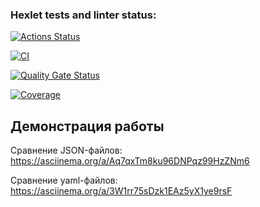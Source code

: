 ### Hexlet tests and linter status:

[![Actions Status](https://github.com/ValeriaZherditskaia/frontend-project-46/actions/workflows/hexlet-check.yml/badge.svg)](https://github.com/ValeriaZherditskaia/frontend-project-46/actions)

[![CI](https://github.com/ValeriaZherditskaia/frontend-project-46/actions/workflows/ci.yml/badge.svg)](https://github.com/ValeriaZherditskaia/frontend-project-46/actions/workflows/ci.yml)

[![Quality Gate Status](https://sonarcloud.io/api/project_badges/measure?project=ValeriaZherditskaia_frontend-project-46&metric=alert_status)](https://sonarcloud.io/summary/new_code?id=ValeriaZherditskaia_frontend-project-46)

[![Coverage](https://sonarcloud.io/api/project_badges/measure?project=ValeriaZherditskaia_frontend-project-46&metric=coverage)](https://sonarcloud.io/summary/new_code?id=ValeriaZherditskaia_frontend-project-46)

## Демонстрация работы

Сравнение JSON-файлов:
https://asciinema.org/a/Aq7qxTm8ku96DNPqz99HzZNm6

Сравнение yaml-файлов:
https://asciinema.org/a/3W1rr75sDzk1EAz5yX1ye9rsF
